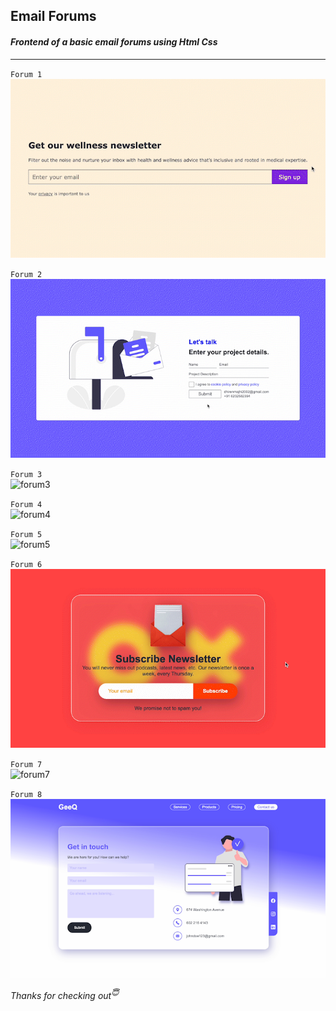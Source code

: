 ## Email Forums

#### *Frontend of a basic email forums using Html Css*
---

`Forum 1`  
![forum1](1.gif)

`Forum 2`  
![forum2](2.gif)

`Forum 3`  
![forum3](3.gif)

`Forum 4`  
![forum4](4.gif)

`Forum 5`  
![forum5](5.gif)

`Forum 6`  
![forum6](6.gif)

`Forum 7`  
![forum7](7.gif)

`Forum 8`  
![forum8](8.png)

*Thanks for checking out<sup>😇</sup>*
